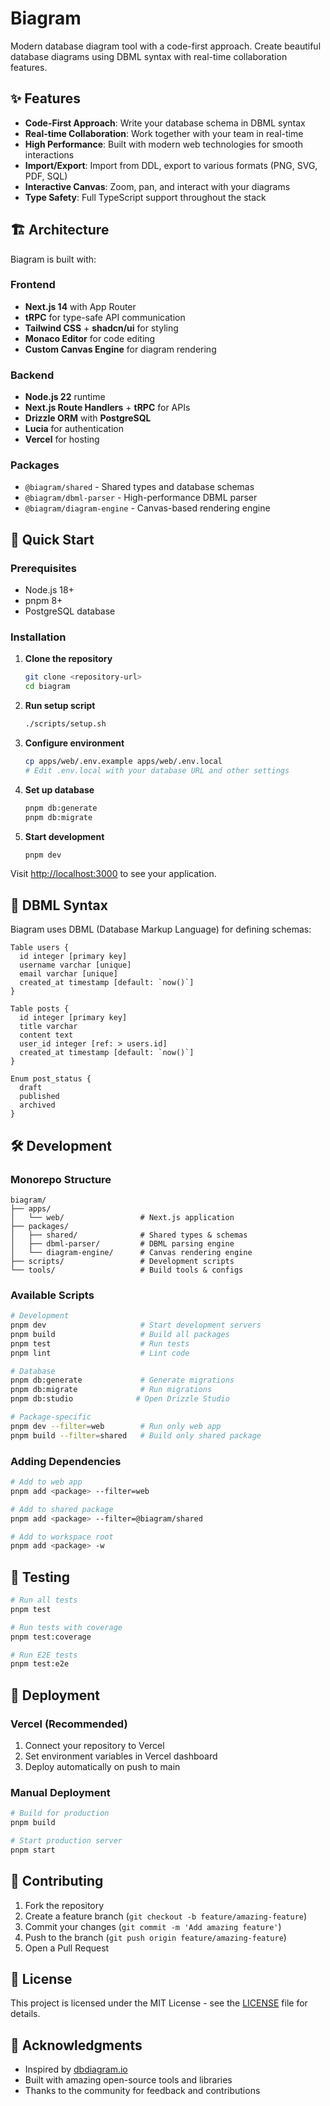 # Biagram

Modern database diagram tool with a code-first approach. Create beautiful database diagrams using DBML syntax with real-time collaboration features.

## ✨ Features

- **Code-First Approach**: Write your database schema in DBML syntax
- **Real-time Collaboration**: Work together with your team in real-time
- **High Performance**: Built with modern web technologies for smooth interactions
- **Import/Export**: Import from DDL, export to various formats (PNG, SVG, PDF, SQL)
- **Interactive Canvas**: Zoom, pan, and interact with your diagrams
- **Type Safety**: Full TypeScript support throughout the stack

## 🏗️ Architecture

Biagram is built with:

### Frontend
- **Next.js 14** with App Router
- **tRPC** for type-safe API communication
- **Tailwind CSS** + **shadcn/ui** for styling
- **Monaco Editor** for code editing
- **Custom Canvas Engine** for diagram rendering

### Backend
- **Node.js 22** runtime
- **Next.js Route Handlers** + **tRPC** for APIs
- **Drizzle ORM** with **PostgreSQL**
- **Lucia** for authentication
- **Vercel** for hosting

### Packages
- `@biagram/shared` - Shared types and database schemas
- `@biagram/dbml-parser` - High-performance DBML parser
- `@biagram/diagram-engine` - Canvas-based rendering engine

## 🚀 Quick Start

### Prerequisites

- Node.js 18+
- pnpm 8+
- PostgreSQL database

### Installation

1. **Clone the repository**
   ```bash
   git clone <repository-url>
   cd biagram
   ```

2. **Run setup script**
   ```bash
   ./scripts/setup.sh
   ```

3. **Configure environment**
   ```bash
   cp apps/web/.env.example apps/web/.env.local
   # Edit .env.local with your database URL and other settings
   ```

4. **Set up database**
   ```bash
   pnpm db:generate
   pnpm db:migrate
   ```

5. **Start development**
   ```bash
   pnpm dev
   ```

Visit [http://localhost:3000](http://localhost:3000) to see your application.

## 📖 DBML Syntax

Biagram uses DBML (Database Markup Language) for defining schemas:

```dbml
Table users {
  id integer [primary key]
  username varchar [unique]
  email varchar [unique]
  created_at timestamp [default: `now()`]
}

Table posts {
  id integer [primary key]
  title varchar
  content text
  user_id integer [ref: > users.id]
  created_at timestamp [default: `now()`]
}

Enum post_status {
  draft
  published
  archived
}
```

## 🛠️ Development

### Monorepo Structure

```
biagram/
├── apps/
│   └── web/                 # Next.js application
├── packages/
│   ├── shared/              # Shared types & schemas
│   ├── dbml-parser/         # DBML parsing engine
│   └── diagram-engine/      # Canvas rendering engine
├── scripts/                 # Development scripts
└── tools/                   # Build tools & configs
```

### Available Scripts

```bash
# Development
pnpm dev                     # Start development servers
pnpm build                   # Build all packages
pnpm test                    # Run tests
pnpm lint                    # Lint code

# Database
pnpm db:generate             # Generate migrations
pnpm db:migrate              # Run migrations
pnpm db:studio              # Open Drizzle Studio

# Package-specific
pnpm dev --filter=web        # Run only web app
pnpm build --filter=shared   # Build only shared package
```

### Adding Dependencies

```bash
# Add to web app
pnpm add <package> --filter=web

# Add to shared package
pnpm add <package> --filter=@biagram/shared

# Add to workspace root
pnpm add <package> -w
```

## 🧪 Testing

```bash
# Run all tests
pnpm test

# Run tests with coverage
pnpm test:coverage

# Run E2E tests
pnpm test:e2e
```

## 🚢 Deployment

### Vercel (Recommended)

1. Connect your repository to Vercel
2. Set environment variables in Vercel dashboard
3. Deploy automatically on push to main

### Manual Deployment

```bash
# Build for production
pnpm build

# Start production server
pnpm start
```

## 🤝 Contributing

1. Fork the repository
2. Create a feature branch (`git checkout -b feature/amazing-feature`)
3. Commit your changes (`git commit -m 'Add amazing feature'`)
4. Push to the branch (`git push origin feature/amazing-feature`)
5. Open a Pull Request

## 📄 License

This project is licensed under the MIT License - see the [LICENSE](LICENSE) file for details.

## 🙏 Acknowledgments

- Inspired by [dbdiagram.io](https://dbdiagram.io)
- Built with amazing open-source tools and libraries
- Thanks to the community for feedback and contributions